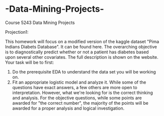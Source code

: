 # -Data-Mining-Projects-
Course 5243 Data Mining Projects

Projection1:

This homework will focus on a modified version of the kaggle dataset "Pima Indians Diabets Database". It can be found here. The overarching objective is to diagnostically predict whether or not a patient has diabetes based upon several other covariates. The full description is shown on the website.
Your task will be to first: 
1) Do the prerequisite EDA to understand the data set you will be working on.
2) Fit an appropriate logistic model and analyze it.
While some of the questions have exact answers, a few others are more open to interpretation. However, what we're looking for is the correct thinking and analysis. For the objective questions, while some points are awarded for "the correct number", the majority of the points will be awarded for a proper analysis and logical investigation.

